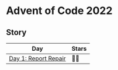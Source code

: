 # Advent of Code 2022

## Story

| Day                                 | Stars |
| ----------------------------------- | ----- |
| [Day 1: Report Repair](./src/day01) | 🌟🌟  |
